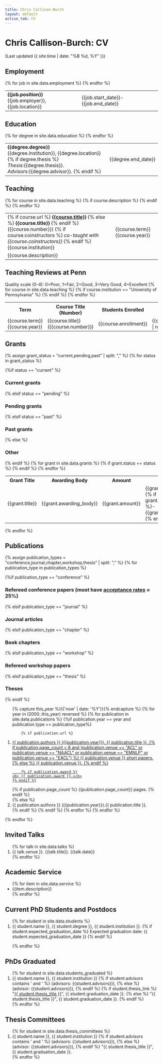 ```yaml
---
title: Chris Callison-Burch 
layout: default
active_tab: CV
---
```

<h1>Chris Callison-Burch: CV</h1>
<p class="text-muted">
(Last updated {{ site.time | date: "%B %d, %Y" }})<br/>
</p>

<h2>Employment</h2>

<table class="table"> 
  <tbody>
  {% for job in site.data.employment %}
     <tr>
       <td><b>{{job.position}}</b><br /> {{job.employer}}, {{job.location}}</td>
       <td>{{job.start_date}}-{{job.end_date}}</td>
     </tr>
<!--
     {% if job.description %}
     <tr>
        <td colspan="2">{{job.description}}</td>
     </tr>
     {% endif %}
-->
  {% endfor %}
  </tbody>
</table>

<h2>Education</h2>
<table class="table"> 
  <tbody>
  {% for degree in site.data.education %}
     <tr>
       <td><b>{{degree.degree}}</b><br /> 
		{{degree.institution}}, {{degree.location}}
		{% if degree.thesis %}<br /> 
		<i>Thesis:</i>{{degree.thesis}}.<br /> 
		<i>Advisors:</i>{{degree.advisor}}. 
     		{% endif %}
	</td>
       <td>{{degree.end_date}}</td>
     </tr>
  {% endfor %}
  </tbody>
</table>


<h2>Teaching</h2>

<table class="table"> 
  <tbody>
  {% for course in site.data.teaching %}
     <tr>
       <td>
	{% if course.url %}
		<a href="{{course.url}}"><b>{{course.title}}</b></a>
	{% else %}
		<b>{{course.title}}</b>
	{% endif %}
		({{course.number}})
	{% if course.coinstructors %}
		<i>co-taught with {{course.coinstructors}}</i>
	{% endif %}
		<br /> 
		{{course.institution}}
	</td>
       <td>{{course.term}} {{course.year}}</td>
     </tr>
     {% if course.description %}
     <tr>
        <td colspan="2">{{course.description}}</td>
     </tr>
     {% endif %}
  {% endfor %}

  </tbody>
</table>


<h2>Teaching Reviews at Penn</h2>
Quality scale (0-4): 0=Poor, 1=Fair, 2=Good, 3=Very Good, 4=Excellent
<table class="table"> 
  <tbody>
     <tr>
       <th>Term</th>
       <th>Course Title (Number)</th>
       <th>Students Enrolled</th>
       <th>Course Quality</th>
       <th>Instructor Quality</th>
     </tr>
  {% for course in site.data.teaching %}
      {% if course.institution == "University of Pennsylvania" %}
     <tr>
       <td>{{course.term}} {{course.year}}</td>
       <td>{{course.title}} ({{course.number}})</td>
       <td>{{course.enrollment}}</td>
       <td>{{course.course_rating | round: 1}}</td>
       <td>{{course.instructor_rating | round: 1}}</td>
     </tr>
      {% endif %}
  {% endfor %}
  </tbody>
</table>


<h2>Grants</h2>

{% assign grant_status = "current,pending,past" | split: "," %}
{% for status in grant_status %}

<!-- print the grant status -->
{%if status == "current" %}
<h3>Current grants</h3>
{% elsif status == "pending" %}
<h3>Pending grants</h3>
{% elsif status == "past" %}
<h3>Past grants</h3>
{% else %}
<h3>Other</h3>
{% endif %}


<table class="table"> 
  <tbody>
     <tr>
       <th>Grant Title</th>
       <th>Awarding Body</th>
       <th>Amount</th>
       <th>Dates</th>
       <th>PI Info</th>
     </tr>
  {% for grant in site.data.grants %}
    {% if grant.status == status %}
     <tr>
       <td>{{grant.title}}</td>
       <td>{{grant.awarding_body}}</td>
       <td>{{grant.amount}}</td>
       <td>{{grant.start_date}}{% if grant.end_date %}-{{grant.end_date}}{% endif %}</td>
       <td>{% if grant.PI_info %}{{grant.PI_info}}{% endif %}</td>
     </tr>
     {% endif %}
  {% endfor %}
  </tbody>
</table>

{% endfor %}


<h2>Publications</h2>

<!-- iterate over the different publication types -->
{% assign publication_types = "conference,journal,chapter,workshop,thesis" | split: "," %}
{% for publication_type in publication_types %}

<!-- print the publication type -->
{%if publication_type == "conference" %}
<h3>Refereed conference papers (most have <a href="https://www.aclweb.org/aclwiki/index.php?title=Conference_acceptance_rates">acceptance rates</a> ≈ 25%)</h3>
{% elsif publication_type == "journal" %}
<h3>Journal articles</h3>
{% elsif publication_type == "chapter" %}
<h3>Book chapters</h3>
{% elsif publication_type == "workshop" %}
<h3>Refereed workshop papers</h3>
{% elsif publication_type == "thesis" %}
<h3>Theses</h3>
{% endif %}


<ol>
{% capture this_year %}{{'now' | date: '%Y'}}{% endcapture %}
  {% for year in (2000..this_year) reversed %}
    {% for publication in site.data.publications %}
    {%if publication.year == year and publication.type == publication_type%}

        {% if publication.url %}
<li><a href="http://cis.upenn.edu/~ccb/{{ publication.url }}">
	{{ publication.authors }} ({{publication.year}}).
	{{ publication.title }}.
        {% if publication.page_count < 8 and (publication.venue == "ACL" or publication.venue == "NAACL" or publication.venue == "EMNLP" or publication.venue == "EACL")   %}
		{{ publication.venue }} short papers.
	{% else %}
		{{ publication.venue }}.
	{% endif %}

        {% if publication.award %}
	<b> {{ publication.award }}.</b>
	{% endif %}
</a>
        {% if publication.page_count %}
		{{publication.page_count}} pages.
	{% endif %}
</li>
        {% else %}
<li>{{ publication.authors }} ({{publication.year}}).{{ publication.title }}.</li>
	{% endif %}
    {% endif %}
    {% endfor %}
  {% endfor %}
</ol>
{% endfor %}




<h2>Invited Talks</h2>

<ol>
    {% for talk in site.data.talks %}
<li> {{ talk.venue }}. {{talk.title}}. {{talk.date}} </li>
  {% endfor %}
</ol>


<h2>Academic Service</h2>

<ul>
    {% for item in site.data.service %}
<li>
	{{item.description}}
</li>
  {% endfor %}
</ul>



<h2>Current PhD Students and Postdocs</h2>

<ol>
    {% for student in site.data.students %}
<li> {{ student.name }},  {{ student.degree }}, {{ student.institution }}.
    {% if student.expected_graduation_date %}
    Expected graduation date: {{ student.expected_graduation_date }}
    {% endif %}
</li>

  {% endfor %}
</ol>

<h2>PhDs Graduated</h2>

<ol>
    {% for student in site.data.students_graduated %}
<li>
	{{ student.name }}, {{ student.institution }} 
	{% if student.advisors contains ' and ' %}
		(advisors: {{student.advisors}}),
	{% else %}
		(advisor: {{student.advisors}}),
	{% endif %}
	{% if student.thesis_link %}
        	"<a href="publications/{{ student.thesis_link}}">{{ student.thesis_title }}</a>", {{ student.graduation_date }}.
	{% else %}
        	"{{ student.thesis_title }}", {{ student.graduation_date }}.
	{% endif %}


</li>
  {% endfor %}
</ol>


<h2>Thesis Committees</h2>

<ol>
    {% for student in site.data.thesis_committees %}
<li>
	{{ student.name }}, {{ student.institution }} 
	{% if student.advisors contains ' and ' %}
		(advisors: {{student.advisors}}),
	{% else %}
		(advisor: {{student.advisors}}),
	{% endif %}
	"{{ student.thesis_title }}", {{ student.graduation_date }}.
</li>
  {% endfor %}
</ol>


